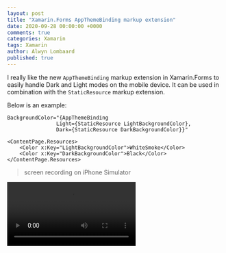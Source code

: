 ```yaml
---
layout: post
title: "Xamarin.Forms AppThemeBinding markup extension"
date: 2020-09-28 00:00:00 +0000
comments: true
categories: Xamarin
tags: Xamarin
author: Alwyn Lombaard
published: true
---
```

I really like the new `AppThemeBinding` markup extension in Xamarin.Forms to easily handle Dark and Light modes on the mobile device. It can be used in combination with the `StaticResource` markup extension.

Below is an example:

    BackgroundColor="{AppThemeBinding
                    Light={StaticResource LightBackgroundColor},
                    Dark={StaticResource DarkBackgroundColor}}"

 <!-- -->

    <ContentPage.Resources>
        <Color x:Key="LightBackgroundColor">WhiteSmoke</Color>
        <Color x:Key="DarkBackgroundColor">Black</Color>
    </ContentPage.Resources>

>screen recording on iPhone Simulator
<video width="300" controls>
   <source src="/video/appthemebinding.mov" type="video/mp4">
</video> 